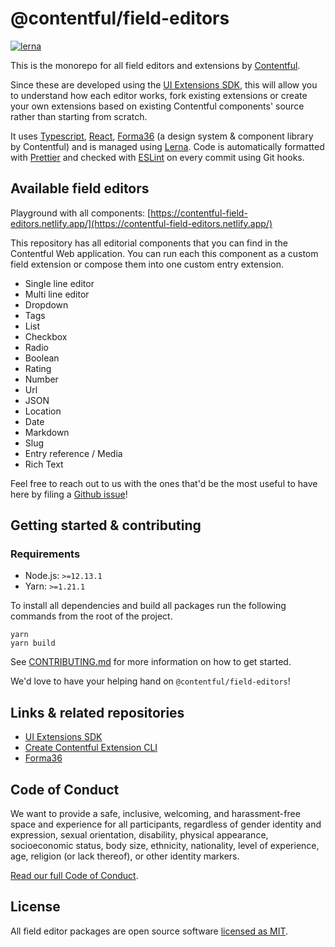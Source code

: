 # @contentful/field-editors

[![lerna](https://img.shields.io/badge/maintained%20with-lerna-cc00ff.svg)](https://lernajs.io/)

This is the monorepo for all field editors and extensions by [Contentful][contentful].

Since these are developed using the [UI Extensions SDK][ui-extensions-sdk], this will allow you to understand how each editor works, fork existing extensions or create your own extensions based on existing Contentful components' source rather than starting from scratch.

It uses [Typescript][typescript], [React][react], [Forma36][forma36] (a design system & component library by Contentful) and is managed using [Lerna][lerna]. Code is automatically formatted with [Prettier][prettier] and checked with [ESLint][eslint] on every commit using Git hooks.

## Available field editors

Playground with all components: [https://contentful-field-editors.netlify.app/](https://contentful-field-editors.netlify.app/)

This repository has all editorial components that you can find in the Contentful Web application.
You can run each this component as a custom field extension or compose them into one custom entry extension.

- Single line editor
- Multi line editor
- Dropdown
- Tags
- List
- Checkbox
- Radio
- Boolean
- Rating
- Number
- Url
- JSON
- Location
- Date
- Markdown
- Slug
- Entry reference / Media
- Rich Text

Feel free to reach out to us with the ones that'd be the most useful to have
here by filing a [Github issue][github-issues]!

## Getting started & contributing

### Requirements

- Node.js: `>=12.13.1`
- Yarn: `>=1.21.1`

To install all dependencies and build all packages run the following commands from the root of the project.

```
yarn
yarn build
```

See [CONTRIBUTING.md](CONTRIBUTING.md) for more information on how to get started.

We'd love to have your helping hand on `@contentful/field-editors`!

## Links & related repositories

- [UI Extensions SDK][ui-extensions-sdk]
- [Create Contentful Extension CLI][create-contentful-extension]
- [Forma36][forma36]

## Code of Conduct

We want to provide a safe, inclusive, welcoming, and harassment-free space and experience for all participants, regardless of gender identity and expression, sexual orientation, disability, physical appearance, socioeconomic status, body size, ethnicity, nationality, level of experience, age, religion (or lack thereof), or other identity markers.

[Read our full Code of Conduct](https://github.com/contentful-developer-relations/community-code-of-conduct).

## License

All field editor packages are open source software [licensed as MIT](./LICENSE).

[contentful]: https://www.contentful.com
[ui-extensions-sdk]: https://github.com/contentful/ui-extensions-sdk
[create-contentful-extension]: https://github.com/contentful/create-contentful-extension
[github-issues]: https://github.com/contentful/field-editors/issues
[forma36]: https://github.com/contentful/forma-36
[typescript]: https://www.typescriptlang.org/
[react]: https://reactjs.org/
[lerna]: https://github.com/lerna/lerna
[prettier]: https://prettier.io/
[eslint]: https://eslint.org/
